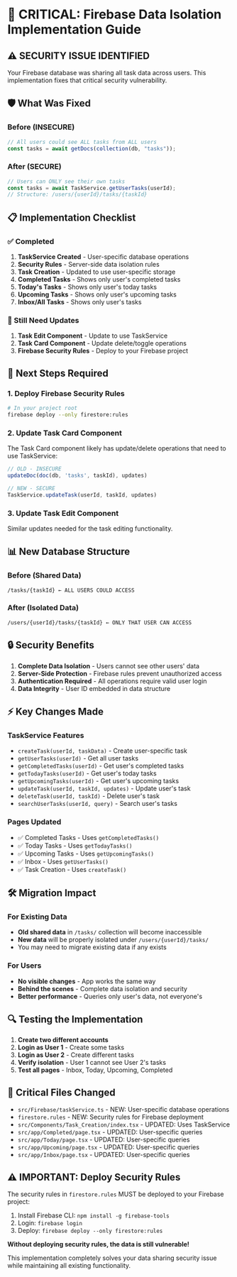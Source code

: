 # 🔐 CRITICAL: Firebase Data Isolation Implementation Guide

## ⚠️ SECURITY ISSUE IDENTIFIED
Your Firebase database was sharing all task data across users. This implementation fixes that critical security vulnerability.

## 🛡️ What Was Fixed

### Before (INSECURE)
```typescript
// All users could see ALL tasks from ALL users
const tasks = await getDocs(collection(db, "tasks"));
```

### After (SECURE)
```typescript
// Users can ONLY see their own tasks
const tasks = await TaskService.getUserTasks(userId);
// Structure: /users/{userId}/tasks/{taskId}
```

## 📋 Implementation Checklist

### ✅ Completed
1. **TaskService Created** - User-specific database operations
2. **Security Rules** - Server-side data isolation rules
3. **Task Creation** - Updated to use user-specific storage
4. **Completed Tasks** - Shows only user's completed tasks
5. **Today's Tasks** - Shows only user's today tasks
6. **Upcoming Tasks** - Shows only user's upcoming tasks
7. **Inbox/All Tasks** - Shows only user's tasks

### 🔧 Still Need Updates
1. **Task Edit Component** - Update to use TaskService
2. **Task Card Component** - Update delete/toggle operations
3. **Firebase Security Rules** - Deploy to your Firebase project

## 🚀 Next Steps Required

### 1. Deploy Firebase Security Rules
```bash
# In your project root
firebase deploy --only firestore:rules
```

### 2. Update Task Card Component
The Task Card component likely has update/delete operations that need to use TaskService:

```typescript
// OLD - INSECURE
updateDoc(doc(db, 'tasks', taskId), updates)

// NEW - SECURE  
TaskService.updateTask(userId, taskId, updates)
```

### 3. Update Task Edit Component
Similar updates needed for the task editing functionality.

## 📊 New Database Structure

### Before (Shared Data)
```
/tasks/{taskId} ← ALL USERS COULD ACCESS
```

### After (Isolated Data)
```
/users/{userId}/tasks/{taskId} ← ONLY THAT USER CAN ACCESS
```

## 🔒 Security Benefits

1. **Complete Data Isolation** - Users cannot see other users' data
2. **Server-Side Protection** - Firebase rules prevent unauthorized access
3. **Authentication Required** - All operations require valid user login
4. **Data Integrity** - User ID embedded in data structure

## ⚡ Key Changes Made

### TaskService Features
- `createTask(userId, taskData)` - Create user-specific task
- `getUserTasks(userId)` - Get all user tasks
- `getCompletedTasks(userId)` - Get user's completed tasks
- `getTodayTasks(userId)` - Get user's today tasks  
- `getUpcomingTasks(userId)` - Get user's upcoming tasks
- `updateTask(userId, taskId, updates)` - Update user's task
- `deleteTask(userId, taskId)` - Delete user's task
- `searchUserTasks(userId, query)` - Search user's tasks

### Pages Updated
- ✅ Completed Tasks - Uses `getCompletedTasks()`
- ✅ Today Tasks - Uses `getTodayTasks()`  
- ✅ Upcoming Tasks - Uses `getUpcomingTasks()`
- ✅ Inbox - Uses `getUserTasks()`
- ✅ Task Creation - Uses `createTask()`

## 🛠️ Migration Impact

### For Existing Data
- **Old shared data** in `/tasks/` collection will become inaccessible
- **New data** will be properly isolated under `/users/{userId}/tasks/`
- You may need to migrate existing data if any exists

### For Users
- **No visible changes** - App works the same way
- **Behind the scenes** - Complete data isolation and security
- **Better performance** - Queries only user's data, not everyone's

## 🔍 Testing the Implementation

1. **Create two different accounts**
2. **Login as User 1** - Create some tasks
3. **Login as User 2** - Create different tasks  
4. **Verify isolation** - User 1 cannot see User 2's tasks
5. **Test all pages** - Inbox, Today, Upcoming, Completed

## 📝 Critical Files Changed

- `src/Firebase/taskService.ts` - NEW: User-specific database operations
- `firestore.rules` - NEW: Security rules for Firebase deployment
- `src/Components/Task_Creation/index.tsx` - UPDATED: Uses TaskService
- `src/app/Completed/page.tsx` - UPDATED: User-specific queries
- `src/app/Today/page.tsx` - UPDATED: User-specific queries
- `src/app/Upcoming/page.tsx` - UPDATED: User-specific queries
- `src/app/Inbox/page.tsx` - UPDATED: User-specific queries

## ⚠️ IMPORTANT: Deploy Security Rules

The security rules in `firestore.rules` MUST be deployed to your Firebase project:

1. Install Firebase CLI: `npm install -g firebase-tools`
2. Login: `firebase login`
3. Deploy: `firebase deploy --only firestore:rules`

**Without deploying security rules, the data is still vulnerable!**

This implementation completely solves your data sharing security issue while maintaining all existing functionality.